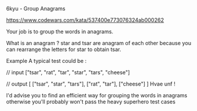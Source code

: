 6kyu - Group Anagrams

https://www.codewars.com/kata/537400e773076324ab000262

Your job is to group the words in anagrams.

What is an anagram ?
star and tsar are anagram of each other because you can rearrange the letters for star to obtain tsar.

Example
A typical test could be :

// input
["tsar", "rat", "tar", "star", "tars", "cheese"]

// output
[
  ["tsar", "star", "tars"],
  ["rat", "tar"],
  ["cheese"]
]
Hvae unf !

I'd advise you to find an efficient way for grouping the words in anagrams otherwise you'll probably won't pass the heavy superhero test cases

